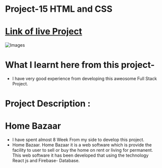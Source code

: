 # Project-15 HTML and CSS


# [Link of live Project]()

![Images]()

# What I learnt here from this project-

- I have very good experience from developing this aweosome Full Stack Project.

# Project Description :
# Home Bazaar
- I have spent almost 8 Week  From my side to develop this project.
- Home Bazaar. Home Bazaar it is a web software which is provide the facility to
user to sell or buy the home on rent or living for permanent. This web software it has been developed that using the
technology React js and Firebase- Database.

